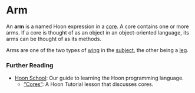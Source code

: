 # Arm

An **arm** is a named Hoon expression in a [core](core.md). A core contains one or more arms. If a core is thought of as an object in an object-oriented language, its arms can be thought of as its methods.

Arms are one of the two types of [wing](wing.md) in the [subject](subject.md), the other being a [leg](leg.md).

### Further Reading

- [Hoon School](../courses/hoon-school): Our guide to learning the Hoon programming language.
  - [“Cores”](../courses/hoon-school/F-cores.md#cores): A Hoon Tutorial lesson that discusses cores.
